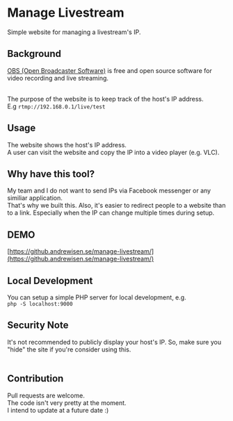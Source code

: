 # Manage Livestream
Simple website for managing a livestream's IP.

## Background
[OBS (Open Broadcaster Software)](https://obsproject.com/) is free and open source software for video recording and live streaming.<br><br>

The purpose of the website is to keep track of the host's IP address.<br>
E.g `rtmp://192.168.0.1/live/test` 

## Usage
The website shows the host's IP address.<br>
A user can visit the website and copy the IP into a video player (e.g. VLC).

## Why have this tool?
My team and I do not want to send IPs via Facebook messenger or any similiar application.<br>
That's why we built this. Also, it's easier to redirect people to a website than to a link. Especially when the IP can change multiple times during setup.

## DEMO
[https://github.andrewisen.se/manage-livestream/](https://github.andrewisen.se/manage-livestream/)

## Local Development
You can setup a simple PHP server for local development, e.g.<br>
`php -S localhost:9000`

## Security Note
It's not recommended to publicly display your host's IP.
So, make sure you "hide" the site if you're consider using this.<br><br>

## Contribution
Pull requests are welcome.<br>
The code isn't very pretty at the moment.<br>
I intend to update at a future date :)
